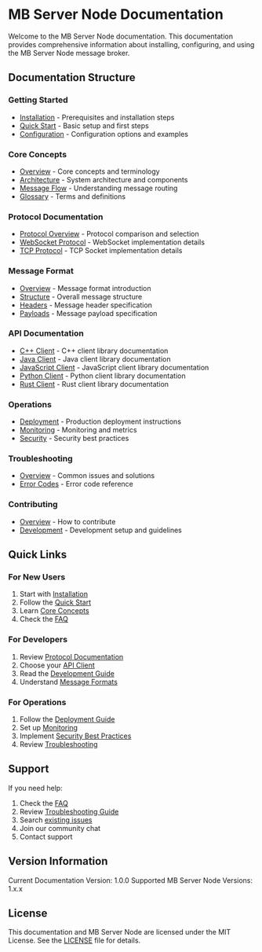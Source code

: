 # MB Server Node Documentation

Welcome to the MB Server Node documentation. This documentation provides comprehensive information about installing, configuring, and using the MB Server Node message broker.

## Documentation Structure

### Getting Started
- [Installation](getting-started/installation.md) - Prerequisites and installation steps
- [Quick Start](getting-started/quickstart.md) - Basic setup and first steps
- [Configuration](getting-started/configuration.md) - Configuration options and examples

### Core Concepts
- [Overview](concepts/README.md) - Core concepts and terminology
- [Architecture](concepts/architecture.md) - System architecture and components
- [Message Flow](concepts/message-flow.md) - Understanding message routing
- [Glossary](concepts/glossary.md) - Terms and definitions

### Protocol Documentation
- [Protocol Overview](protocols/README.md) - Protocol comparison and selection
- [WebSocket Protocol](protocols/websocket.md) - WebSocket implementation details
- [TCP Protocol](protocols/tcp.md) - TCP Socket implementation details

### Message Format
- [Overview](message-format/README.md) - Message format introduction
- [Structure](message-format/structure.md) - Overall message structure
- [Headers](message-format/headers.md) - Message header specification
- [Payloads](message-format/payloads.md) - Message payload specification

### API Documentation
- [C++ Client](api/cpp.md) - C++ client library documentation
- [Java Client](api/java.md) - Java client library documentation
- [JavaScript Client](api/javascript.md) - JavaScript client library documentation
- [Python Client](api/python.md) - Python client library documentation
- [Rust Client](api/rust.md) - Rust client library documentation

### Operations
- [Deployment](operations/deployment.md) - Production deployment instructions
- [Monitoring](operations/monitoring.md) - Monitoring and metrics
- [Security](operations/security.md) - Security best practices

### Troubleshooting
- [Overview](troubleshooting/README.md) - Common issues and solutions
- [Error Codes](troubleshooting/error-codes.md) - Error code reference

### Contributing
- [Overview](contributing/README.md) - How to contribute
- [Development](contributing/development.md) - Development setup and guidelines

## Quick Links

### For New Users
1. Start with [Installation](getting-started/installation.md)
2. Follow the [Quick Start](getting-started/quickstart.md)
3. Learn [Core Concepts](concepts/README.md)
4. Check the [FAQ](faq.md)

### For Developers
1. Review [Protocol Documentation](protocols/README.md)
2. Choose your [API Client](api/)
3. Read the [Development Guide](contributing/development.md)
4. Understand [Message Formats](message-format/README.md)

### For Operations
1. Follow the [Deployment Guide](operations/deployment.md)
2. Set up [Monitoring](operations/monitoring.md)
3. Implement [Security Best Practices](operations/security.md)
4. Review [Troubleshooting](troubleshooting/README.md)

## Support

If you need help:
1. Check the [FAQ](faq.md)
2. Review [Troubleshooting Guide](troubleshooting/README.md)
3. Search [existing issues](https://github.com/your-org/mb-server-node/issues)
4. Join our community chat
5. Contact support

## Version Information

Current Documentation Version: 1.0.0
Supported MB Server Node Versions: 1.x.x

## License

This documentation and MB Server Node are licensed under the MIT License. See the [LICENSE](../LICENSE) file for details.